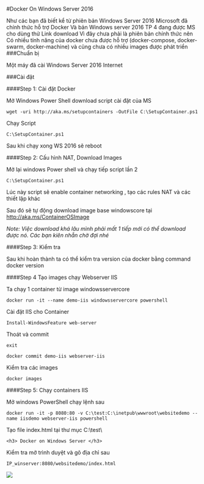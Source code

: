 #Docker On Windows Server 2016

Như các bạn đã biết kể từ phiên bản Windows Server 2016 Microsoft đã chính thức hỗ trợ Docker
Và bản Windows server 2016 TP 4 đang được MS cho dùng thử Link download
Vì đây chưa phải là phiên bản chính thức nên Có nhiều tính năng của docker chưa được hỗ trợ (docker-compose, docker-swarm, docker-machine) và cũng chưa có nhiều images được phát triển
###Chuẩn bị

Một máy đã cài Windows Server 2016
Internet

###Cài đặt

####Step 1: Cài đặt Docker

Mở Windows Power Shell download script cài đặt của MS

`wget -uri http://aka.ms/setupcontainers -OutFile C:\SetupContainer.ps1`

Chạy Script

`C:\SetupContainer.ps1`

Sau khi chạy xong WS 2016 sẽ reboot

####Step 2: Cấu hình NAT, Download Images

Mở lại windows Power shell và chạy tiếp script lần 2

`C:\SetupContainer.ps1`

Lúc này script sẽ enable container networking , tạo các rules NAT và các thiết lập khác

Sau đó sẽ tự động download image base windowscore tại http://aka.ms/ContainerOSImage

*Note: Việc download khá lâu mình phải mất 1 tiếp mới có thể download được nó. Các bạn kiên nhẫn chờ đợi nhé*



####Step 3: Kiểm tra

Sau khi hoàn thành ta có thể kiểm tra version của docker bằng command
docker version



####Step 4 Tạo images chạy Webserver IIS

Ta chạy 1 container từ image windowsservercore

`docker run -it --name demo-iis windowsservercore powershell`

Cài đặt IIS cho Container

`Install-WindowsFeature web-server`

Thoát và commit

`exit`

`docker commit demo-iis webserver-iis`

Kiểm tra các images

`docker images`

####Step 5: Chạy containers IIS

Mở windows PowerShell chạy lệnh sau

`docker run -it -p 8080:80 -v C:\test:C:\inetpub\wwwroot\websitedemo --name iisdemo webserver-iis powershell`

Tạo file index.html tại thư mục C:\test\

`<h3> Docker on Windows Server </h3>`

Kiểm tra mở trình duyệt và gõ địa chỉ sau

`IP_winserver:8080/websitedemo/index.html`

<img src="http://i.imgur.com/WjXXpmF.png">
